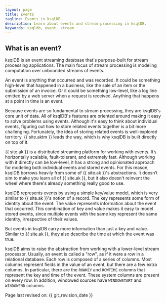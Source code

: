 ```yaml
---
layout: page
title: Events
tagline: Events in ksqlDB
description: Learn about events and stream processing in ksqlDB. 
keywords: ksqldb, event, stream
---
```


What is an event?
-----------------

ksqlDB is an event streaming database that's purpose-built for stream
processing applications. The main focus of stream processing is modeling
computation over unbounded streams of events.

An event is anything that occurred and was recorded. It could be something
high-level that happened in a business, like the sale of an item or the
submission of an invoice. Or it could be something low-level, like a log line
emitted by a web server when a request is received. Anything that happens at
a point in time is an event.

Because events are so fundamental to stream processing, they are ksqlDB's core
unit of data. All of ksqlDB's features are oriented around making it easy to
solve problems using events. Although it's easy to think about individual
events, figuring out how to store related events together is a bit more
challenging. Fortunately, the idea of storing related events is well-explored
territory. {{ site.aktm }} leads the way, which is why ksqlDB is built directly
on top of it.

{{ site.ak }} is a distributed streaming platform for working with events. It’s
horizontally scalable, fault-tolerant, and extremely fast. Although working
with it directly can be low-level, it has a strong and opinionated approach for
modeling both individual events and stored events. For this reason, ksqlDB
borrows heavily from some of {{ site.ak }}'s abstractions. It doesn’t aim to
make you learn all of {{ site.ak }}, but it also doesn't reinvent the wheel
where there's already something really good to use.

ksqlDB represents events by using a simple key/value model, which is very
similar to {{ site.ak }}'s notion of a record. The key represents some form of
identity about the event. The value represents information about the event that
occurred. This combination of key and value makes it easy to model stored
events, since multiple events with the same key represent the same identity,
irrespective of their values.

But events in ksqlDB carry more information than just a key and value. Similar
to {{ site.ak }}, they also describe the time at which the event was true.

ksqlDB aims to raise the abstraction from working with a lower-level stream
processor. Usually, an event is called a "row", as if it were a row in a
relational database. Each row is composed of a series of columns. Most columns
represent fields in the value of an event, but there are a few extra columns.
In particular, there are the `ROWKEY` and `ROWTIME` columns that represent the
key and time of the event. These system columns are present on every row.
In addition, windowed sources have `WINDOWSTART` and `WINDOWEND` columns.

Page last revised on: {{ git_revision_date }}